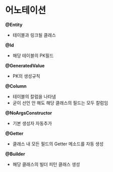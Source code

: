 # 어노테이션

**@Entity**
- 테이블과 링크될 클래스

**@Id**
- 해당 테이블의 PK필드

**@GeneratedValue**
- PK의 생성규칙

**@Column**
- 테이블의 칼럼을 나타냄
- 굳이 선언 안 해도 해당 클래스의 필드는 모두 칼럼임

**@NoArgsConstructor**
- 기본 생성자 자동추가

**@Getter**
- 클래스 내 모든 필드의 Getter 메소드를 자동 생성

**@Builder**
- 해당 클래스의 빌더 피턴 클래스 생성



